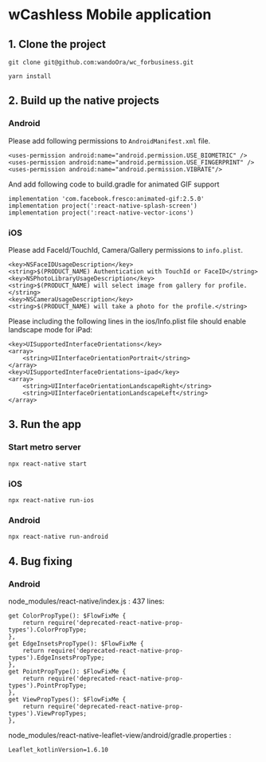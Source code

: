 # wCashless Mobile application

## 1. Clone the project

`git clone git@github.com:wandoOra/wc_forbusiness.git`

`yarn install`


## 2. Build up the native projects

### Android

Please add following permissions to `AndroidManifest.xml` file.

    <uses-permission android:name="android.permission.USE_BIOMETRIC" />
    <uses-permission android:name="android.permission.USE_FINGERPRINT" />
    <uses-permission android:name="android.permission.VIBRATE"/>

And add following code to build.gradle for animated GIF support

    implementation 'com.facebook.fresco:animated-gif:2.5.0'
    implementation project(':react-native-splash-screen')
    implementation project(':react-native-vector-icons')

### iOS

Please add FaceId/TouchId, Camera/Gallery permissions to `info.plist`.

    <key>NSFaceIDUsageDescription</key>
    <string>$(PRODUCT_NAME) Authentication with TouchId or FaceID</string>
    <key>NSPhotoLibraryUsageDescription</key>
    <string>$(PRODUCT_NAME) will select image from gallery for profile.</string>
    <key>NSCameraUsageDescription</key>
    <string>$(PRODUCT_NAME) will take a photo for the profile.</string>

Please including the following lines in the ios/Info.plist file should enable landscape mode for iPad:

    <key>UISupportedInterfaceOrientations</key>
    <array>
        <string>UIInterfaceOrientationPortrait</string>
    </array>
    <key>UISupportedInterfaceOrientations~ipad</key>
    <array>
        <string>UIInterfaceOrientationLandscapeRight</string>
        <string>UIInterfaceOrientationLandscapeLeft</string>
    </array>

## 3. Run the app

### Start metro server
`npx react-native start`
### iOS

`npx react-native run-ios`

### Android

`npx react-native run-android`

## 4. Bug fixing
### Android
node_modules/react-native/index.js : 437 lines:

    get ColorPropType(): $FlowFixMe {
        return require('deprecated-react-native-prop-types').ColorPropType;
    },
    get EdgeInsetsPropType(): $FlowFixMe {
        return require('deprecated-react-native-prop-types').EdgeInsetsPropType;
    },
    get PointPropType(): $FlowFixMe {
        return require('deprecated-react-native-prop-types').PointPropType;
    },
    get ViewPropTypes(): $FlowFixMe {
        return require('deprecated-react-native-prop-types').ViewPropTypes;
    },

node_modules/react-native-leaflet-view/android/gradle.properties : 

    Leaflet_kotlinVersion=1.6.10